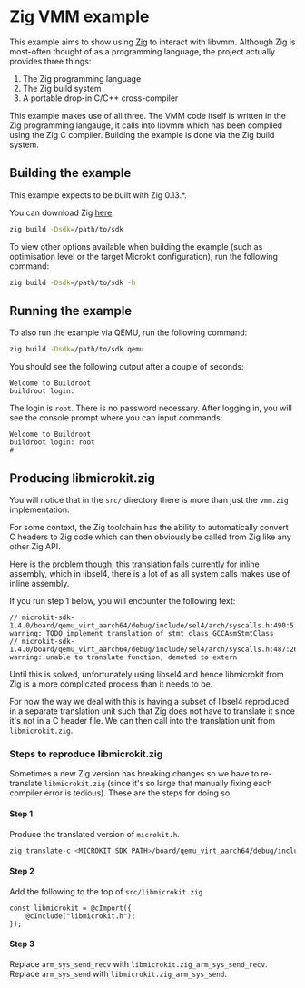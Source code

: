 <!--
     Copyright 2024, UNSW
     SPDX-License-Identifier: CC-BY-SA-4.0
-->

# Zig VMM example

This example aims to show using [Zig](https://ziglang.org/) to interact with
libvmm. Although Zig is most-often thought of as a programming language, the
project actually provides three things:
1. The Zig programming language
2. The Zig build system
3. A portable drop-in C/C++ cross-compiler

This example makes use of all three. The VMM code itself is written in the
Zig programming langauge, it calls into libvmm which has been compiled using
the Zig C compiler. Building the example is done via the Zig build system.

## Building the example

This example expects to be built with Zig 0.13.*.

You can download Zig [here](https://ziglang.org/download/).

```sh
zig build -Dsdk=/path/to/sdk
```

To view other options available when building the example (such as optimisation
level or the target Microkit configuration), run the following command:
```sh
zig build -Dsdk=/path/to/sdk -h
```

## Running the example

To also run the example via QEMU, run the following command:
```sh
zig build -Dsdk=/path/to/sdk qemu
```

You should see the following output after a couple of seconds:
```
Welcome to Buildroot
buildroot login:
```

The login is `root`. There is no password necessary. After logging in, you will
see the console prompt where you can input commands:
```
Welcome to Buildroot
buildroot login: root
#
```

## Producing libmicrokit.zig

You will notice that in the `src/` directory there is more than just the
`vmm.zig` implementation.

For some context, the Zig toolchain has the ability to automatically convert
C headers to Zig code which can then obviously be called from Zig like any
other Zig API.

Here is the problem though, this translation fails currently for inline assembly,
which in libsel4, there is a lot of as all system calls makes use of inline assembly.

If you run step 1 below, you will encounter the following text:
```
// microkit-sdk-1.4.0/board/qemu_virt_aarch64/debug/include/sel4/arch/syscalls.h:490:5: warning: TODO implement translation of stmt class GCCAsmStmtClass
// microkit-sdk-1.4.0/board/qemu_virt_aarch64/debug/include/sel4/arch/syscalls.h:487:26: warning: unable to translate function, demoted to extern
```

Until this is solved, unfortunately using libsel4 and hence libmicrokit from Zig
is a more complicated process than it needs to be.

For now the way we deal with this is having a subset of libsel4 reproduced in
a separate translation unit such that Zig does not have to translate it since
it's not in a C header file. We can then call into the translation unit from
`libmicrokit.zig`.

### Steps to reproduce libmicrokit.zig

Sometimes a new Zig version has breaking changes so we have to re-translate
`libmicrokit.zig` (since it's so large that manually fixing each compiler error
is tedious). These are the steps for doing so.

#### Step 1

Produce the translated version of `microkit.h`.
```sh
zig translate-c <MICROKIT SDK PATH>/board/qemu_virt_aarch64/debug/include/microkit.h -I <MICROKIT SDK PATH>/board/qemu_virt_aarch64/debug/include -target aarch64-freestanding > src/libmicrokit.zig
```

#### Step 2

Add the following to the top of `src/libmicrokit.zig`
```zig
const libmicrokit = @cImport({
    @cInclude("libmicrokit.h");
});
```

#### Step 3

Replace `arm_sys_send_recv` with `libmicrokit.zig_arm_sys_send_recv`.
Replace `arm_sys_send` with `libmicrokit.zig_arm_sys_send`.
